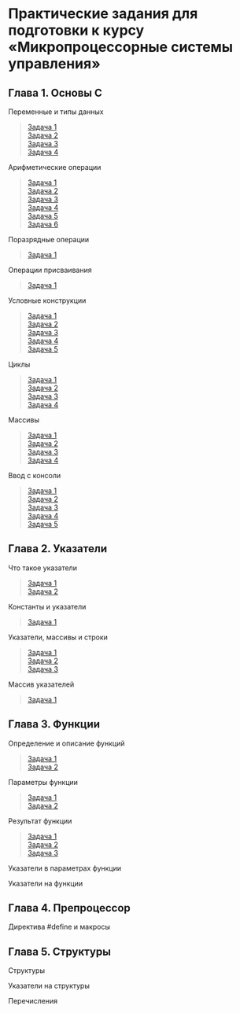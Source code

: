 # Практические задания для подготовки к курсу «Микропроцессорные системы управления»

## Глава 1. Основы C

Переменные и типы данных
>[Задача 1](https://github.com/Strus05/c_practice/blob/master/Переменные%20и%20типы%20данных/case1.c)<br>
[Задача 2](https://github.com/Strus05/c_practice/blob/master/Переменные%20и%20типы%20данных/case2.c)<br>
[Задача 3](https://github.com/Strus05/c_practice/blob/master/Переменные%20и%20типы%20данных/case3.c)<br>
[Задача 4](https://github.com/Strus05/c_practice/blob/master/Переменные%20и%20типы%20данных/case4.c)

Арифметические операции
>[Задача 1](https://github.com/Strus05/c_practice/blob/master/Арифметические%20операции/case1.c)<br>
>[Задача 2](https://github.com/Strus05/c_practice/blob/master/Арифметические%20операции/case2.c)<br>
>[Задача 3](https://github.com/Strus05/c_practice/blob/master/Арифметические%20операции/case3.c)<br>
>[Задача 4](https://github.com/Strus05/c_practice/blob/master/Арифметические%20операции/case4.c)<br>
>[Задача 5](https://github.com/Strus05/c_practice/blob/master/Арифметические%20операции/case5.c)<br>
>[Задача 6](https://github.com/Strus05/c_practice/blob/master/Арифметические%20операции/case6.c)

Поразрядные операции 
>[Задача 1](https://github.com/Strus05/c_practice/blob/master/Поразрядные%20операции/case1.c)

Операции присваивания
>[Задача 1](https://github.com/Strus05/c_practice/blob/master/Операции%20присваивания/case1.c)

Условные конструкции
>[Задача 1](https://github.com/Strus05/c_practice/blob/master/Условные%20операторы/case1.c)<br>
>[Задача 2](https://github.com/Strus05/c_practice/blob/master/Условные%20операторы/case2.c)<br>
>[Задача 3](https://github.com/Strus05/c_practice/blob/master/Условные%20операторы/case3.c)<br>
>[Задача 4](https://github.com/Strus05/c_practice/blob/master/Условные%20операторы/case4.c)<br>
>[Задача 5](https://github.com/Strus05/c_practice/blob/master/Условные%20операторы/case5.c)<br>

Циклы
>[Задача 1](https://github.com/Strus05/c_practice/blob/master/Циклы/case1.c)<br>
>[Задача 2](https://github.com/Strus05/c_practice/blob/master/Циклы/case2.c)<br>
>[Задача 3](https://github.com/Strus05/c_practice/blob/master/Циклы/case3.c)<br>
>[Задача 4](https://github.com/Strus05/c_practice/blob/master/Циклы/case4.c)<br>

Массивы
>[Задача 1](https://github.com/Strus05/c_practice/blob/master/Массивы/case1.c)<br>
>[Задача 2](https://github.com/Strus05/c_practice/blob/master/Массивы/case2.c)<br>
>[Задача 3](https://github.com/Strus05/c_practice/blob/master/Массивы/case3.c)<br>
>[Задача 4](https://github.com/Strus05/c_practice/blob/master/Массивы/case4.c)<br>

Ввод с консоли
>[Задача 1](https://github.com/Strus05/c_practice/blob/master/Ввод%20с%20консоли/case1.c)<br>
>[Задача 2](https://github.com/Strus05/c_practice/blob/master/Ввод%20с%20консоли/case2.c)<br>
>[Задача 3](https://github.com/Strus05/c_practice/blob/master/Ввод%20с%20консоли/case3.c)<br>
>[Задача 4](https://github.com/Strus05/c_practice/blob/master/Ввод%20с%20консоли/case4.c)<br>
>[Задача 5](https://github.com/Strus05/c_practice/blob/master/Ввод%20с%20консоли/case5.c)<br>

## Глава 2. Указатели
Что такое указатели
>[Задача 1](https://github.com/Strus05/c_practice/blob/master/Что%20такое%20указатели/case1.c)<br>
>[Задача 2](https://github.com/Strus05/c_practice/blob/master/Что%20такое%20указатели/case2.c)<br>

Константы и указатели
>[Задача 1](https://github.com/Strus05/c_practice/blob/master/Константы%20и%20указатели/case1.c)<br>

Указатели, массивы и строки
>[Задача 1](https://github.com/Strus05/c_practice/blob/master/Указатели%2C%20массивы%20и%20строки/case1.c)<br>
>[Задача 2](https://github.com/Strus05/c_practice/blob/master/Указатели%2C%20массивы%20и%20строки/case2.c)<br>
>[Задача 3](https://github.com/Strus05/c_practice/blob/master/Указатели%2C%20массивы%20и%20строки/case3.c)<br>

Массив указателей
>[Задача 1](https://github.com/Strus05/c_practice/blob/master/Массив%20указателей/case1.c)<br>

## Глава 3. Функции
Определение и описание функций
>[Задача 1](https://github.com/Strus05/c_practice/blob/master/Определение%20и%20описание%20функций/case1.c)<br>
>[Задача 2](https://github.com/Strus05/c_practice/blob/master/Определение%20и%20описание%20функций/case2.c)<br>

Параметры функции
>[Задача 1](https://github.com/Strus05/c_practice/blob/master/Параметры%20функции/case1.c)<br>
>[Задача 2](https://github.com/Strus05/c_practice/blob/master/Параметры%20функции/case2.c)<br>

Результат функции
>[Задача 1](https://github.com/Strus05/c_practice/blob/master/Результат%20функции/case1.c)<br>
>[Задача 2](https://github.com/Strus05/c_practice/blob/master/Результат%20функции/case2.c)<br>
>[Задача 3](https://github.com/Strus05/c_practice/blob/master/Результат%20функции/case3.c)<br>

Указатели в параметрах функции


Указатели на функции


## Глава 4. Препроцессор
Директива #define и макросы


## Глава 5. Структуры
Структуры


Указатели на структуры


Перечисления
